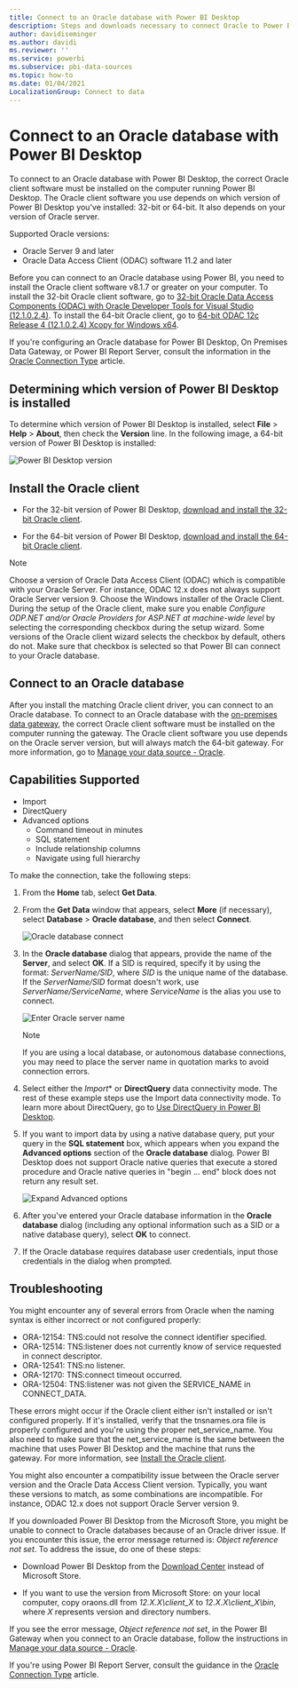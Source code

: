 ```yaml
---
title: Connect to an Oracle database with Power BI Desktop
description: Steps and downloads necessary to connect Oracle to Power BI Desktop
author: davidiseminger
ms.author: davidi
ms.reviewer: ''
ms.service: powerbi
ms.subservice: pbi-data-sources
ms.topic: how-to
ms.date: 01/04/2021
LocalizationGroup: Connect to data
---
```

# Connect to an Oracle database with Power BI Desktop
To connect to an Oracle database with Power BI Desktop, the correct Oracle client software must be installed on the computer running Power BI Desktop. The Oracle client software you use depends on which version of Power BI Desktop you've installed: 32-bit or 64-bit. It also depends on your version of Oracle server.

Supported Oracle versions: 
- Oracle Server 9 and later
- Oracle Data Access Client (ODAC) software 11.2 and later

Before you can connect to an Oracle database using Power BI, you need to install the Oracle client software v8.1.7 or greater on your computer. To install the 32-bit Oracle client software, go to [32-bit Oracle Data Access Components (ODAC) with Oracle Developer Tools for Visual Studio (12.1.0.2.4)](https://www.oracle.com/technetwork/topics/dotnet/utilsoft-086879.html). To install the 64-bit Oracle client, go to [64-bit ODAC 12c Release 4 (12.1.0.2.4) Xcopy for Windows x64](https://www.oracle.com/technetwork/database/windows/downloads/index-090165.html).



If you're configuring an Oracle database for Power BI Desktop, On Premises Data Gateway, or Power BI Report Server, consult the information in the [Oracle Connection Type](/sql/reporting-services/report-data/oracle-connection-type-ssrs) article. 


## Determining which version of Power BI Desktop is installed
To determine which version of Power BI Desktop is installed, select **File** > **Help** > **About**, then check the **Version** line. In the following image, a 64-bit version of Power BI Desktop is installed:

![Power BI Desktop version](media/desktop-connect-oracle-database/connect-oracle-database_1.png)

## Install the Oracle client
- For the 32-bit version of Power BI Desktop, [download and install the 32-bit Oracle client](https://www.oracle.com/technetwork/topics/dotnet/utilsoft-086879.html).

- For the 64-bit version of Power BI Desktop, [download and install the 64-bit Oracle client](https://www.oracle.com/database/technologies/odac-downloads.html).

> [!NOTE]
> Choose a version of Oracle Data Access Client (ODAC) which is compatible with your Oracle Server. For instance, ODAC 12.x does not always support Oracle Server version 9.
> Choose the Windows installer of the Oracle Client.
> During the setup of the Oracle client, make sure you enable *Configure ODP.NET and/or Oracle Providers for ASP.NET at machine-wide level* by selecting the corresponding checkbox during the setup wizard. Some versions of the Oracle client wizard selects the checkbox by default, others do not. Make sure that checkbox is selected so that Power BI can connect to your Oracle database.

## Connect to an Oracle database
After you install the matching Oracle client driver, you can connect to an Oracle database. To connect to an Oracle database with the [on-premises data gateway](https://docs.microsoft.com/data-integration/gateway/), the correct Oracle client software must be installed on the computer running the gateway. The Oracle client software you use depends on the Oracle server version, but will always match the 64-bit gateway. For more information, go to [Manage your data source - Oracle](https://docs.microsoft.com/power-bi/connect-data/service-gateway-onprem-manage-oracle).

## Capabilities Supported
* Import
* DirectQuery
* Advanced options
   * Command timeout in minutes
   * SQL statement
   * Include relationship columns
   * Navigate using full hierarchy

To make the connection, take the following steps:

1. From the **Home** tab, select **Get Data**. 

2. From the **Get Data** window that appears, select **More** (if necessary), select **Database** > **Oracle database**, and then select **Connect**.
   
   ![Oracle database connect](media/desktop-connect-oracle-database/connect-oracle-database_2.png)
3. In the **Oracle database** dialog that appears, provide the name of the **Server**, and select **OK**. If a SID is required, specify it by using the format: *ServerName/SID*, where *SID* is the unique name of the database. If the *ServerName/SID* format doesn't work, use *ServerName/ServiceName*, where *ServiceName* is the alias you use to connect.


   ![Enter Oracle server name](media/desktop-connect-oracle-database/connect-oracle-database_3.png)

   > [!NOTE]
   > If you are using a local database, or autonomous database connections, you may need to place the server name in quotation marks to avoid connection errors. 
      
4. Select either the *Import** or **DirectQuery** data connectivity mode. The rest of these example steps use the Import data connectivity mode. To learn more about DirectQuery, go to [Use DirectQuery in Power BI Desktop](https://docs.microsoft.com/power-bi/connect-data/desktop-use-directquery).


5. If you want to import data by using a native database query, put your query in the **SQL statement** box, which appears when you expand the **Advanced options** section of the **Oracle database** dialog.  Power BI Desktop does not support Oracle native queries that execute a stored procedure and Oracle native queries in "begin ... end" block does not return any result set.  
   
   ![Expand Advanced options](media/desktop-connect-oracle-database/connect-oracle-database_4.png)


6. After you've entered your Oracle database information in the **Oracle database** dialog (including any optional information such as a SID or a native database query), select **OK** to connect.  
7. If the Oracle database requires database user credentials, input those credentials in the dialog when prompted.


## Troubleshooting

You might encounter any of several errors from Oracle when the naming syntax is either incorrect or not configured properly:

* ORA-12154: TNS:could not resolve the connect identifier specified.
* ORA-12514: TNS:listener does not currently know of service requested in connect descriptor.
* ORA-12541: TNS:no listener.
* ORA-12170: TNS:connect timeout occurred.
* ORA-12504: TNS:listener was not given the SERVICE_NAME in CONNECT_DATA.

These errors might occur if the Oracle client either isn't installed or isn't configured properly. If it's installed, verify that the tnsnames.ora file is properly configured and you're using the proper net_service_name. You also need to make sure that the net_service_name is the same between the machine that uses Power BI Desktop and the machine that runs the gateway. For more information, see [Install the Oracle client](#install-the-oracle-client).

You might also encounter a compatibility issue between the Oracle server version and the Oracle Data Access Client version. Typically, you want these versions to match, as some combinations are incompatible. For instance, ODAC 12.x does not support Oracle Server version 9.

If you downloaded Power BI Desktop from the Microsoft Store, you might be unable to connect to Oracle databases because of an Oracle driver issue. If you encounter this issue, the error message returned is: *Object reference not set*. To address the issue, do one of these steps:

* Download Power BI Desktop from the [Download Center](https://www.microsoft.com/download/details.aspx?id=58494) instead of Microsoft Store.

* If you want to use the version from Microsoft Store: on your local computer, copy oraons.dll from _12.X.X\client_X_ to _12.X.X\client_X\bin_, where _X_ represents version and directory numbers.

If you see the error message, *Object reference not set*, in the Power BI Gateway when you connect to an Oracle database, follow the instructions in [Manage your data source - Oracle](service-gateway-onprem-manage-oracle.md).

If you're using Power BI Report Server, consult the guidance in the [Oracle Connection Type](/sql/reporting-services/report-data/oracle-connection-type-ssrs) article.

